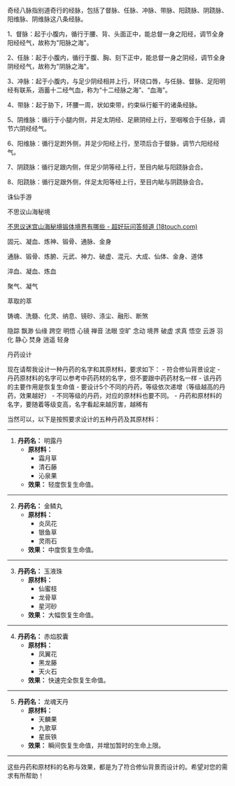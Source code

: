 奇经八脉指别道奇行的经脉，包括了督脉、任脉、冲脉、带脉、阳跷脉、阴跷脉、阳维脉、阴维脉这八条经脉。

1、督脉：起于小腹内，循行于腰、背、头面正中，能总督一身之阳经，调节全身阳经经气，故称为"阳脉之海"。

2、任脉：起于小腹内，循行于腹、胸、刻下正中，能总督一身之阴经，调节全身阴经经气，故称为"阴脉之海"。

3、冲脉：起于小腹内，与足少阴经相并上行，环绕口唇，与任脉、督脉、足阳明经有联系，涵蓄十二经气血，称为“十二经脉之海”、“血海”。

4、带脉：起于胁下，环腰一周，状如束带，约束纵行躯干的诸条经脉。

5、阴维脉：循行于小腿内侧，并足太阴经、足厥阴经上行，至咽喉合于任脉，调节六阴经经气。

6、阳维脉：循行足跗外侧，并足少阳经上行，至项后合于督脉，调节六阳经经气。

7、阴跷脉：循行足跟内侧，伴足少阴等经上行，至目内眦与阳跷脉会合。

8、阳跷脉：循行足跟外侧，伴足太阳等经上行，至目内眦与阴跷脉会合。



诛仙手游

不思议山海秘境

[不思议迷宫山海秘境锻体境界有哪些 - 超好玩问答频道 (18touch.com)](https://www.18touch.com/ask/14067.html)



固元、凝血、炼神、锻骨、通脉、金身



通脉、锻骨、炼腑、元武、神力、破虚、混元、大成、仙体、金身、道体



淬血、凝血、炼血

聚气、凝气

萃取的萃

铸魂、洗髓、化灵、纳息、镜砂、涤尘、融形、断煞

隐踪 飘渺 仙缘 跨空 明悟 心镜 禅音 法眼 空旷 念动 境界 破虚 求真 悟空 云游 羽化 静心 焚身 逍遥 轻身



丹药设计

现在请帮我设计一种丹药的名字和其原材料，要求如下： - 符合修仙背景设定 - 丹药原材料的名字可以参考中药药材的名字，但不要跟中药药材名一样 - 该丹药的主要作用是恢复生命值 - 要设计5个不同的丹药，等级依次递增（等级越高的丹药，效果越好） - 不同等级的丹药，对应的原材料也要不同。 - 丹药和原材料的名字，要随着等级变高，名字看起来越厉害，越稀有



当然可以，以下是按照要求设计的五种丹药及其原材料：

---

1. **丹药名：** 明露丹
   - **原材料：** 
     - 霜月草
     - 清石藤
     - 沁泉果
   - **效果：** 轻度恢复生命值。

---

2. **丹药名：** 金鳞丸
   - **原材料：** 
     - 炎凤花
     - 银鱼草
     - 灵雨石
   - **效果：** 中度恢复生命值。

---

3. **丹药名：** 玉液珠
   - **原材料：**
     - 仙蜜枝
     - 龙骨草
     - 星河砂
   - **效果：** 大幅恢复生命值。

---

4. **丹药名：** 赤焰胶囊
   - **原材料：**
     - 凤翼花
     - 黑龙藤
     - 天火石
   - **效果：** 快速完全恢复生命值。

---

5. **丹药名：** 龙魂天丹
   - **原材料：**
     - 天麟果
     - 九歌草
     - 星辰铁
   - **效果：** 瞬间恢复生命值，并增加暂时的生命上限。

---

这些丹药和原材料的名称与效果，都是为了符合修仙背景而设计的。希望对您的需求有所帮助！

